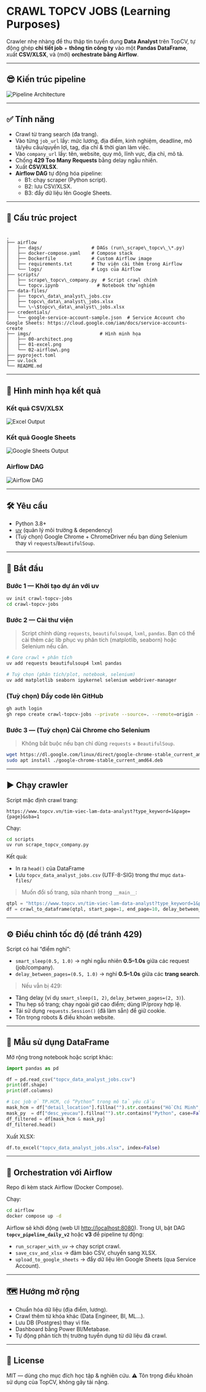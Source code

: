 # CRAWL TOPCV JOBS (Learning Purposes)

Crawler nhẹ nhàng để thu thập tin tuyển dụng **Data Analyst** trên TopCV, tự động ghép **chi tiết job** + **thông tin công ty** vào một **Pandas DataFrame**, xuất **CSV/XLSX**, và (mới) **orchestrate bằng Airflow**.

---

## 😎 Kiến trúc pipeline
![Pipeline Architecture](imgs/00-architect.png)

---

## ✅ Tính năng

* Crawl từ trang search (đa trang).
* Vào từng `job_url` lấy: mức lương, địa điểm, kinh nghiệm, deadline, mô tả/yêu cầu/quyền lợi, tag, địa chỉ & thời gian làm việc.
* Vào `company_url` lấy: tên, website, quy mô, lĩnh vực, địa chỉ, mô tả.
* Chống **429 Too Many Requests** bằng delay ngẫu nhiên.
* Xuất **CSV/XLSX**.
* **Airflow DAG** tự động hóa pipeline:
  * B1: chạy scraper (Python script).
  * B2: lưu CSV/XLSX.
  * B3: đẩy dữ liệu lên Google Sheets.

---

## 🧱 Cấu trúc project

```

.
├── airflow
│   ├── dags/                  # DAGs (run\_scrape\_topcv\_\*.py)
│   ├── docker-compose.yaml    # Compose stack
│   ├── Dockerfile             # Custom Airflow image
│   ├── requirements.txt       # Thư viện cài thêm trong Airflow
│   └── logs/                  # Logs của Airflow
├── scripts/
│   ├── scrape\_topcv\_company.py  # Script crawl chính
│   └── topcv.ipynb              # Notebook thử nghiệm
├── data-files/
│   ├── topcv\_data\_analyst\_jobs.csv
│   ├── topcv\_data\_analyst\_jobs.xlsx
│   └── \~\$topcv\_data\_analyst\_jobs.xlsx
├── credentials/
│   └── google-service-account-sample.json  # Service Account cho Google Sheets: https://cloud.google.com/iam/docs/service-accounts-create
├── imgs/                         # Hình minh họa
│   ├── 00-architect.png
│   ├── 01-excel.png
│   └── 02-airflow\.png
├── pyproject.toml
├── uv.lock
└── README.md

````

---

## 📸 Hình minh họa kết quả

### Kết quả CSV/XLSX
![Excel Output](imgs/01-excel.png)

### Kết quả Google Sheets
![Google Sheets Output](imgs/02-google-sheets.png)

### Airflow DAG
![Airflow DAG](imgs/03-airflow.png)

---

## 🛠️ Yêu cầu

* Python 3.8+  
* [uv](https://github.com/astral-sh/uv) (quản lý môi trường & dependency)  
* (Tuỳ chọn) Google Chrome + ChromeDriver nếu bạn dùng Selenium thay vì `requests`/`BeautifulSoup`.

---

## 🚀 Bắt đầu

### Bước 1 — Khởi tạo dự án với **uv**

```bash
uv init crawl-topcv-jobs
cd crawl-topcv-jobs
````

### Bước 2 — Cài thư viện

> Script chính dùng `requests`, `beautifulsoup4`, `lxml`, `pandas`.
> Bạn có thể cài thêm các lib phục vụ phân tích (matplotlib, seaborn) hoặc Selenium nếu cần.

```bash
# Core crawl + phân tích
uv add requests beautifulsoup4 lxml pandas

# Tuỳ chọn (phân tích/plot, notebook, selenium)
uv add matplotlib seaborn ipykernel selenium webdriver-manager
```

### (Tuỳ chọn) Đẩy code lên GitHub

```bash
gh auth login
gh repo create crawl-topcv-jobs --private --source=. --remote=origin --push
```

### Bước 3 — (Tuỳ chọn) Cài Chrome cho Selenium

> Không bắt buộc nếu bạn chỉ dùng `requests` + `BeautifulSoup`.

```bash
wget https://dl.google.com/linux/direct/google-chrome-stable_current_amd64.deb
sudo apt install ./google-chrome-stable_current_amd64.deb
```

---

## ▶️ Chạy crawler

Script mặc định crawl trang:

```
https://www.topcv.vn/tim-viec-lam-data-analyst?type_keyword=1&page={page}&sba=1
```

Chạy:

```bash
cd scripts
uv run scrape_topcv_company.py
```

Kết quả:

* In ra `head()` của DataFrame
* Lưu `topcv_data_analyst_jobs.csv` (UTF-8-SIG) trong thư mục `data-files/`

> Muốn đổi số trang, sửa nhanh trong `__main__`:

```python
qtpl = "https://www.topcv.vn/tim-viec-lam-data-analyst?type_keyword=1&page={page}&sba=1"
df = crawl_to_dataframe(qtpl, start_page=1, end_page=10, delay_between_pages=(0.5, 1.0))
```

---

## ⚙️ Điều chỉnh tốc độ (để tránh 429)

Script có hai “điểm nghỉ”:

* `smart_sleep(0.5, 1.0)` → nghỉ ngẫu nhiên **0.5–1.0s** giữa các request (job/company).
* `delay_between_pages=(0.5, 1.0)` → nghỉ **0.5–1.0s** giữa các **trang search**.

> Nếu vẫn bị 429:

* Tăng delay (ví dụ `smart_sleep(1, 2)`, `delay_between_pages=(2, 3)`).
* Thu hẹp số trang; chạy ngoài giờ cao điểm; dùng IP/proxy hợp lệ.
* Tái sử dụng `requests.Session()` (đã làm sẵn) để giữ cookie.
* Tôn trọng robots & điều khoản website.

---

## 🧪 Mẫu sử dụng DataFrame

Mở rộng trong notebook hoặc script khác:

```python
import pandas as pd

df = pd.read_csv("topcv_data_analyst_jobs.csv")
print(df.shape)
print(df.columns)

# Lọc job ở TP.HCM, có “Python” trong mô tả yêu cầu
mask_hcm = df["detail_location"].fillna("").str.contains("Hồ Chí Minh", case=False)
mask_py  = df["desc_yeucau"].fillna("").str.contains("Python", case=False)
df_filtered = df[mask_hcm & mask_py]
df_filtered.head()
```

Xuất XLSX:

```python
df.to_excel("topcv_data_analyst_jobs.xlsx", index=False)
```

---

## 🚀 Orchestration với Airflow

Repo đi kèm stack Airflow (Docker Compose).

Chạy:

```bash
cd airflow
docker compose up -d
```

Airflow sẽ khởi động (web UI [http://localhost:8080](http://localhost:8080)).
Trong UI, bật DAG **`topcv_pipeline_daily_v2`** hoặc **v3** để pipeline tự động:

* `run_scraper_with_uv` → chạy script crawl.
* `save_csv_and_xlsx` → đảm bảo CSV, chuyển sang XLSX.
* `upload_to_google_sheets` → đẩy dữ liệu lên Google Sheets (qua Service Account).

---

## 🗺️ Hướng mở rộng

* Chuẩn hóa dữ liệu (địa điểm, lương).
* Crawl thêm từ khóa khác (Data Engineer, BI, ML…).
* Lưu DB (Postgres) thay vì file.
* Dashboard bằng Power BI/Metabase.
* Tự động phân tích thị trường tuyển dụng từ dữ liệu đã crawl.

---

## 📄 License

MIT — dùng cho mục đích học tập & nghiên cứu.
⚠️ Tôn trọng điều khoản sử dụng của TopCV, không gây tải nặng.

